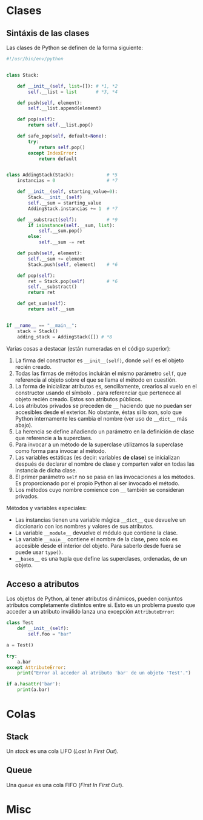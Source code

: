 # Clases

## Sintáxis de las clases

Las clases de Python se definen de la forma siguiente:

```python
#!/usr/bin/env/python


class Stack:

    def __init__(self, list=[]): # *1, *2
        self.__list = list       # *3, *4

    def push(self, element):
        self.__list.append(element)

    def pop(self):
        return self.__list.pop()

    def safe_pop(self, default=None):
        try:
            return self.pop()
        except IndexError:
            return default


class AddingStack(Stack):            # *5
    instancias = 0                   # *7

    def __init__(self, starting_value=0):
        Stack.__init__(self)
        self.__sum = starting_value
        AddingStack.instancias += 1  # *7

    def __substract(self):           # *9
        if isinstance(self.__sum, list):
            self.__sum.pop()
        else:
            self.__sum -= ret

    def push(self, element):
        self.__sum += element
        Stack.push(self, element)    # *6

    def pop(self):
        ret = Stack.pop(self)        # *6
        self.__substract()
        return ret

    def get_sum(self):
        return self.__sum


if __name__ == "__main__":
    stack = Stack()
    adding_stack = AddingStack([]) # *8

```

Varias cosas a destacar (están numeradas en el código superior):

1. La firma del constructor es `__init__(self)`, donde `self` es el objeto recién creado.
2. Todas las firmas de métodos incluirán el mismo parámetro `self`, que referencia al objeto sobre el que se llama el método en cuestión.
3. La forma de inicializar atributos es, sencillamente, crearlos al vuelo en el constructor usando el símbolo `.` para referenciar que pertenece al objeto recién creado. Estos son atributos públicos.
4. Los atributos privados se preceden de `__` haciendo que no puedan ser accesibles desde el exterior. No obstante, éstas si lo son, solo que Python internamente les cambia el nombre (ver uso de `__dict__` más abajo).
5. La herencia se define añadiendo un parámetro en la definición de clase que referencie a la superclaes.
6. Para invocar a un método de la superclase utilizamos la superclase como forma para invocar al método.
7. Las variables estáticas (es decir: variables **de clase**) se inicializan después de declarar el nombre de clase y comparten valor en todas las instancia de dicha clase.
8. El primer parámetro `self` no se pasa en las invocaciones a los métodos. Es proporcionado por el propio Python al ser invocado el método.
9. Los métodos cuyo nombre comience con `__` también se consideran privados.

Métodos y variables especiales:

* Las instancias tienen una variable mágica `__dict__` que devuelve un diccionario con los nombres y valores de sus atributos.
* La variable `__module__` devuelve el módulo que contiene la clase.
* La variable `__main__` contiene el nombre de la clase, pero solo es accesible desde el interior del objeto. Para saberlo desde fuera se puede usar `type()`.
* `__bases__` es una tupla que define las superclases, ordenadas, de un objeto.

## Acceso a atributos

Los objetos de Python, al tener atributos dinámicos, pueden conjuntos atributos completamente distintos entre si. Esto es un problema puesto que acceder a un atributo inválido lanza una excepción `AttributeError`:

```python
class Test
    def __init__(self):
        self.foo = "bar"

a = Test()

try:
    a.bar
except AttributeError:
    print("Error al acceder al atributo 'bar' de un objeto 'Test'.")

if a.hasattr('bar'):
    print(a.bar)
```

# Colas

## Stack

Un _stack_ es una cola LIFO (_Last In First Out_).

## Queue

Una _queue_ es una cola FIFO (_First In First Out_).

# Misc